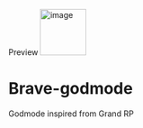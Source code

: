 Preview
<img width="82" alt="image" src="https://github.com/Brave-developments/Brave-godmode/assets/89262662/69454b79-858b-4902-909c-8a952a11a936">


# Brave-godmode
Godmode inspired from Grand RP
